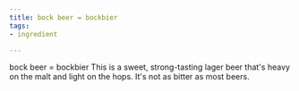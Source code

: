 ```yaml
---
title: bock beer = bockbier
tags:
- ingredient

---
```

bock beer = bockbier This is a sweet, strong-tasting lager beer that's heavy on the malt and light on the hops. It's not as bitter as most beers.
